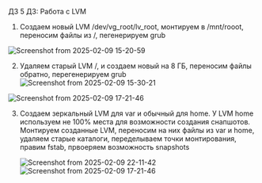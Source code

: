 ДЗ 5 ДЗ: Работа с LVM

1. Создаем новый LVM /dev/vg_root/lv_root, монтируем в /mnt/rooot, переносим файлы из /, пегенерируем grub

![Screenshot from 2025-02-09 15-20-59](https://github.com/user-attachments/assets/26367265-a330-47cd-9a77-71a312d71e63)

2. Удаляем  старый LVM /, и создаем новый на 8 ГБ, переносим файлы обратно, перегенерируем grub
![Screenshot from 2025-02-09 15-30-21](https://github.com/user-attachments/assets/d1d2e67a-9f0b-4b1a-a49f-a2db6e6082d7)

![Screenshot from 2025-02-09 17-21-46](https://github.com/user-attachments/assets/c4f28f16-3de1-4835-b1da-a3468dd765e2)

3. Создаем зеркальный LVM для var и обычный для home. У LVM home используем не 100% места для возможности создания снапшотов. Монтируем созданные LVM,
   переносим на них файлы из var и home, удаляем старые каталоги, переделываем точки монтирования, правим fstab, првоеряем возможность snapshots

    ![Screenshot from 2025-02-09 22-11-42](https://github.com/user-attachments/assets/449b3326-ef1b-4818-9d12-45c80862047d)
![Screenshot from 2025-02-09 17-21-46](https://github.com/user-attachments/assets/58bac079-b84c-473f-bd36-ce70a52a82d4)
